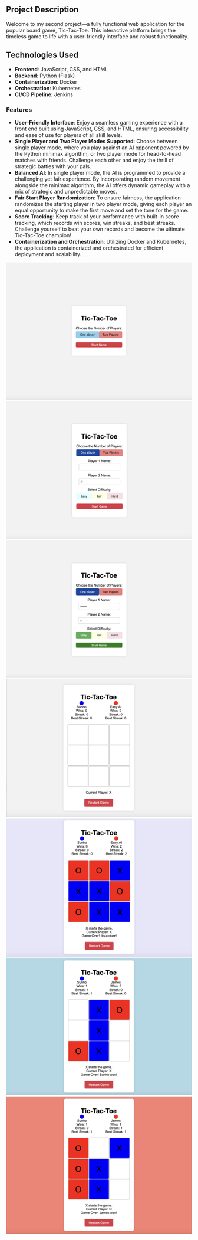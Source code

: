 ## Project Description

Welcome to my second project—a fully functional web application for the popular board game, Tic-Tac-Toe. This interactive platform brings the timeless game to life with a user-friendly interface and robust functionality.

## Technologies Used

- **Frontend**: JavaScript, CSS, and HTML
- **Backend**: Python (Flask)
- **Containerization**: Docker
- **Orchestration**: Kubernetes
- **CI/CD Pipeline**: Jenkins

### **Features**

- **User-Friendly Interface**: Enjoy a seamless gaming experience with a front end built using JavaScript, CSS, and HTML, ensuring accessibility and ease of use for players of all skill levels.
- **Single Player and Two Player Modes Supported**: Choose between single player mode, where you play against an AI opponent powered by the Python minimax algorithm, or two player mode for head-to-head matches with friends. Challenge each other and enjoy the thrill of strategic battles with your pals.
- **Balanced AI**: In single player mode, the AI is programmed to provide a challenging yet fair experience. By incorporating random movement alongside the minimax algorithm, the AI offers dynamic gameplay with a mix of strategic and unpredictable moves.
- **Fair Start Player Randomization**: To ensure fairness, the application randomizes the starting player in two player mode, giving each player an equal opportunity to make the first move and set the tone for the game.
- **Score Tracking**: Keep track of your performance with built-in score tracking, which records win scores, win streaks, and best streaks. Challenge yourself to beat your own records and become the ultimate Tic-Tac-Toe champion!
- **Containerization and Orchestration**: Utilizing Docker and Kubernetes, the application is containerized and orchestrated for efficient deployment and scalability.

![Photo 1](/tictac.png)
![Photo 2](/tictac2.png)
![Photo 3](/tictac3.png)
![Photo 4](/tictac4.png)
![Photo 5](/tictac5.png)
![Photo 6](/tictac6.png)
![Photo 7](/tictac7.png)
